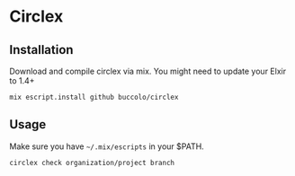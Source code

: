 # Circlex

## Installation

Download and compile circlex via mix. You might need to update your Elxir to 1.4+

```
mix escript.install github buccolo/circlex
```

## Usage

Make sure you have `~/.mix/escripts` in your $PATH.

```
circlex check organization/project branch
```
